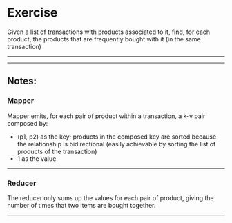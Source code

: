 # Exercise #
Given a list of transactions with products associated to it, find, for each product, the products that are frequently bought with it (in the same transaction)
- - - -
- - - -

## Notes: ##

### Mapper ###
Mapper emits, for each pair of product within a transaction, a k-v pair composed by:
* (p1, p2) as the key; products in the composed key are sorted because the relationship is bidirectional (easily achievable by sorting the list of products of the transaction)
* 1 as the value 
- - - -

### Reducer ###
The reducer only sums up the values for each pair of product, giving the number of times that two items are bought together.
- - - -


